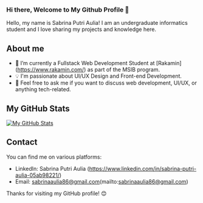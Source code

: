 ### Hi there, Welcome to My Github Profile 👋

Hello, my name is Sabrina Putri Aulia! I am an undergraduate informatics student and I love sharing my projects and knowledge here.

## About me
- 🌱 I’m currently a Fullstack Web Development Student at [Rakamin] (https://www.rakamin.com/) as part of the MSIB program.
- 💡 I'm passionate about UI/UX Design and Front-end Development.
- 💬 Feel free to ask me if you want to discuss web development, UI/UX, or anything tech-related.

## My GitHub Stats

[![My GitHub Stats](https://github-readme-stats.vercel.app/api?username=SabrinaPutriAulia&show_icons=true&theme=dark)](https://github.com/SabrinaPutriAulia)

## Contact
You can find me on various platforms:

- LinkedIn: Sabrina Putri Aulia (https://www.linkedin.com/in/sabrina-putri-aulia-05ab98221/)
- Email: sabrinaaulia86@gmail.com(mailto:sabrinaaulia86@gmail.com)

Thanks for visiting my GitHub profile! 😊
<!--
**SabrinaPutriAulia/SabrinaPutriAulia** is a ✨ _special_ ✨ repository because its `README.md` (this file) appears on your GitHub profile.

Here are some ideas to get you started:

- 🔭 I’m currently working on ...
- 🌱 I’m currently learning ...
- 👯 I’m looking to collaborate on ...
- 🤔 I’m looking for help with ...
- 💬 Ask me about ...
- 📫 How to reach me: ...
- 😄 Pronouns: ...
- ⚡ Fun fact: ...
-->
